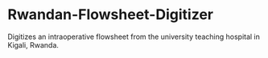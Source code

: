 # Rwandan-Flowsheet-Digitizer
Digitizes an intraoperative flowsheet from the university teaching hospital in Kigali, Rwanda.
